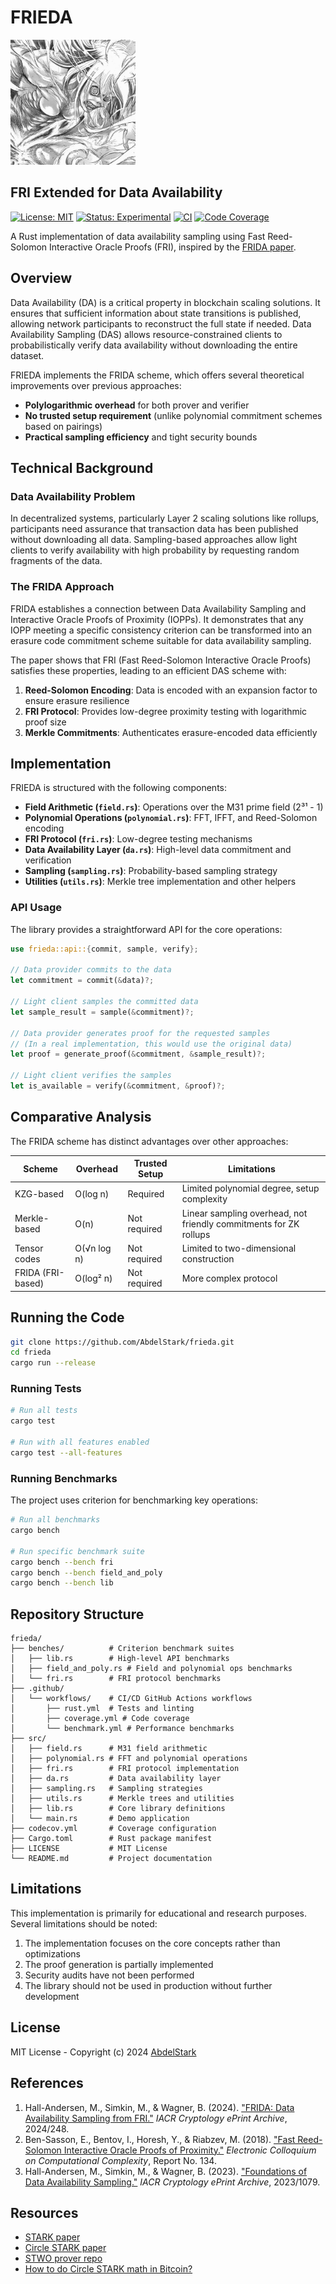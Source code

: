 # FRIEDA

<img src="./docs/img/frieda.jpg" alt="FRIEDA Logo" width="200">

<h2>FRI Extended for Data Availability</h2>

[![License: MIT](https://img.shields.io/badge/License-MIT-blue.svg)](https://opensource.org/licenses/MIT)
[![Status: Experimental](https://img.shields.io/badge/Status-Experimental-yellow.svg)](https://github.com/AbdelStark/frieda)
[![CI](https://github.com/AbdelStark/frieda/actions/workflows/rust.yml/badge.svg)](https://github.com/AbdelStark/frieda/actions/workflows/rust.yml)
[![Code Coverage](https://codecov.io/gh/AbdelStark/frieda/branch/main/graph/badge.svg)](https://codecov.io/gh/AbdelStark/frieda)

A Rust implementation of data availability sampling using Fast Reed-Solomon Interactive Oracle Proofs (FRI), inspired by the [FRIDA paper](https://eprint.iacr.org/2024/248).

## Overview

Data Availability (DA) is a critical property in blockchain scaling solutions. It ensures that sufficient information about state transitions is published, allowing network participants to reconstruct the full state if needed. Data Availability Sampling (DAS) allows resource-constrained clients to probabilistically verify data availability without downloading the entire dataset.

FRIEDA implements the FRIDA scheme, which offers several theoretical improvements over previous approaches:

- **Polylogarithmic overhead** for both prover and verifier
- **No trusted setup requirement** (unlike polynomial commitment schemes based on pairings)
- **Practical sampling efficiency** and tight security bounds

## Technical Background

### Data Availability Problem

In decentralized systems, particularly Layer 2 scaling solutions like rollups, participants need assurance that transaction data has been published without downloading all data. Sampling-based approaches allow light clients to verify availability with high probability by requesting random fragments of the data.

### The FRIDA Approach

FRIDA establishes a connection between Data Availability Sampling and Interactive Oracle Proofs of Proximity (IOPPs). It demonstrates that any IOPP meeting a specific consistency criterion can be transformed into an erasure code commitment scheme suitable for data availability sampling.

The paper shows that FRI (Fast Reed-Solomon Interactive Oracle Proofs) satisfies these properties, leading to an efficient DAS scheme with:

1. **Reed-Solomon Encoding**: Data is encoded with an expansion factor to ensure erasure resilience
2. **FRI Protocol**: Provides low-degree proximity testing with logarithmic proof size
3. **Merkle Commitments**: Authenticates erasure-encoded data efficiently

## Implementation

FRIEDA is structured with the following components:

- **Field Arithmetic (`field.rs`)**: Operations over the M31 prime field (2³¹ - 1)
- **Polynomial Operations (`polynomial.rs`)**: FFT, IFFT, and Reed-Solomon encoding
- **FRI Protocol (`fri.rs`)**: Low-degree testing mechanisms
- **Data Availability Layer (`da.rs`)**: High-level data commitment and verification
- **Sampling (`sampling.rs`)**: Probability-based sampling strategy
- **Utilities (`utils.rs`)**: Merkle tree implementation and other helpers

### API Usage

The library provides a straightforward API for the core operations:

```rust
use frieda::api::{commit, sample, verify};

// Data provider commits to the data
let commitment = commit(&data)?;

// Light client samples the committed data
let sample_result = sample(&commitment)?;

// Data provider generates proof for the requested samples
// (In a real implementation, this would use the original data)
let proof = generate_proof(&commitment, &sample_result)?;

// Light client verifies the samples
let is_available = verify(&commitment, &proof)?;
```

## Comparative Analysis

The FRIDA scheme has distinct advantages over other approaches:

| Scheme            | Overhead    | Trusted Setup | Limitations                                                       |
| ----------------- | ----------- | ------------- | ----------------------------------------------------------------- |
| KZG-based         | O(log n)    | Required      | Limited polynomial degree, setup complexity                       |
| Merkle-based      | O(n)        | Not required  | Linear sampling overhead, not friendly commitments for ZK rollups |
| Tensor codes      | O(√n log n) | Not required  | Limited to two-dimensional construction                           |
| FRIDA (FRI-based) | O(log² n)   | Not required  | More complex protocol                                             |

## Running the Code

```bash
git clone https://github.com/AbdelStark/frieda.git
cd frieda
cargo run --release
```

### Running Tests

```bash
# Run all tests
cargo test

# Run with all features enabled
cargo test --all-features
```

### Running Benchmarks

The project uses criterion for benchmarking key operations:

```bash
# Run all benchmarks
cargo bench

# Run specific benchmark suite
cargo bench --bench fri
cargo bench --bench field_and_poly
cargo bench --bench lib
```

## Repository Structure

```text
frieda/
├── benches/          # Criterion benchmark suites
│   ├── lib.rs        # High-level API benchmarks
│   ├── field_and_poly.rs # Field and polynomial ops benchmarks
│   └── fri.rs        # FRI protocol benchmarks
├── .github/
│   └── workflows/    # CI/CD GitHub Actions workflows
│       ├── rust.yml  # Tests and linting
│       ├── coverage.yml # Code coverage
│       └── benchmark.yml # Performance benchmarks
├── src/
│   ├── field.rs      # M31 field arithmetic
│   ├── polynomial.rs # FFT and polynomial operations
│   ├── fri.rs        # FRI protocol implementation
│   ├── da.rs         # Data availability layer
│   ├── sampling.rs   # Sampling strategies
│   ├── utils.rs      # Merkle trees and utilities
│   ├── lib.rs        # Core library definitions
│   └── main.rs       # Demo application
├── codecov.yml       # Coverage configuration
├── Cargo.toml        # Rust package manifest
├── LICENSE           # MIT License
└── README.md         # Project documentation
```

## Limitations

This implementation is primarily for educational and research purposes. Several limitations should be noted:

1. The implementation focuses on the core concepts rather than optimizations
2. The proof generation is partially implemented
3. Security audits have not been performed
4. The library should not be used in production without further development

## License

MIT License - Copyright (c) 2024 [AbdelStark](https://github.com/AbdelStark)

## References

1. Hall-Andersen, M., Simkin, M., & Wagner, B. (2024). ["FRIDA: Data Availability Sampling from FRI."](https://eprint.iacr.org/2024/248) _IACR Cryptology ePrint Archive_, 2024/248.
2. Ben-Sasson, E., Bentov, I., Horesh, Y., & Riabzev, M. (2018). ["Fast Reed-Solomon Interactive Oracle Proofs of Proximity."](https://drops.dagstuhl.de/storage/00lipics/lipics-vol107-icalp2018/LIPIcs.ICALP.2018.14/LIPIcs.ICALP.2018.14.pdf) _Electronic Colloquium on Computational Complexity_, Report No. 134.
3. Hall-Andersen, M., Simkin, M., & Wagner, B. (2023). ["Foundations of Data Availability Sampling."](https://eprint.iacr.org/2023/1079) _IACR Cryptology ePrint Archive_, 2023/1079.

## Resources

- [STARK paper](https://eprint.iacr.org/2018/046.pdf)
- [Circle STARK paper](https://eprint.iacr.org/2024/278)
- [STWO prover repo](https://github.com/starkware-libs/stwo)
- [How to do Circle STARK math in Bitcoin?](https://hackmd.io/@l2iterative/SyOrddd9C)
